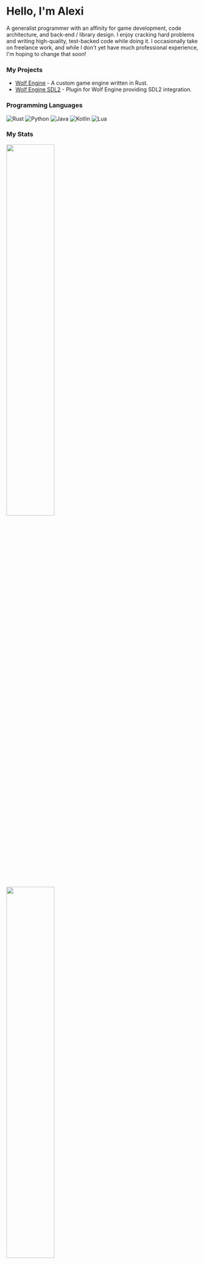 # Hello, I'm Alexi

A generalist programmer with an affinity for game development, code architecture, and back-end / library design.  I 
enjoy cracking hard problems and writing high-quality, test-backed code while doing it.  I occasionally take on 
freelance work, and while I don't yet have much professional experience, I'm hoping to change that soon!

### My Projects

- [Wolf Engine](https://github.com/AlexiWolf/wolf_engine) - A custom game engine written in Rust.
- [Wolf Engine SDL2](https://github.com/AlexiWolf/wolf_engine_sdl2) - Plugin for Wolf Engine providing SDL2 integration.

### Programming Languages 

![Rust](https://img.shields.io/badge/rust-%23000000.svg?style=for-the-badge&logo=rust&logoColor=white)
![Python](https://img.shields.io/badge/python-3670A0?style=for-the-badge&logo=python&logoColor=ffdd54)
![Java](https://img.shields.io/badge/java-%23ED8B00.svg?style=for-the-badge&logo=java&logoColor=white)
![Kotlin](https://img.shields.io/badge/kotlin-%230095D5.svg?style=for-the-badge&logo=kotlin&logoColor=white)
![Lua](https://img.shields.io/badge/lua-%232C2D72.svg?style=for-the-badge&logo=lua&logoColor=white)

### My Stats 

<a href="https://github.com/anuraghazra/github-readme-stats">
  <img style="width: 50%;" src="https://github-readme-stats.vercel.app/api/top-langs/?username=AlexiWolf&layout=compact">
</a>
<a href="https://github.com/anuraghazra/github-readme-stats">
  <img style="width: 50%;" src="https://github-readme-stats.vercel.app/api?username=AlexiWolf&count_private=true">
</a>
